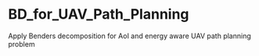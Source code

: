 # BD_for_UAV_Path_Planning
Apply Benders decomposition for AoI and energy aware UAV path planning problem
